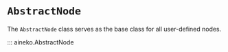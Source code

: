 # `AbstractNode`

The `AbstractNode` class serves as the base class for all user-defined nodes.

::: aineko.AbstractNode
